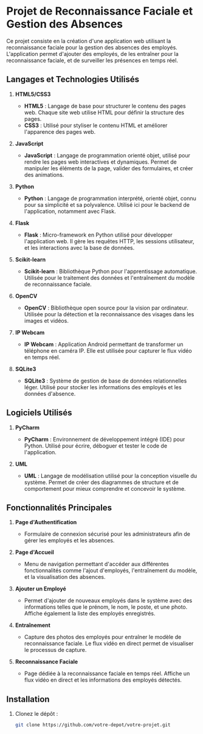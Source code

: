 # Projet de Reconnaissance Faciale et Gestion des Absences

Ce projet consiste en la création d'une application web utilisant la reconnaissance faciale pour la gestion des absences des employés. L'application permet d'ajouter des employés, de les entraîner pour la reconnaissance faciale, et de surveiller les présences en temps réel.

## Langages et Technologies Utilisés

1. **HTML5/CSS3**
   - **HTML5** : Langage de base pour structurer le contenu des pages web. Chaque site web utilise HTML pour définir la structure des pages.
   - **CSS3** : Utilisé pour styliser le contenu HTML et améliorer l'apparence des pages web.

2. **JavaScript**
   - **JavaScript** : Langage de programmation orienté objet, utilisé pour rendre les pages web interactives et dynamiques. Permet de manipuler les éléments de la page, valider des formulaires, et créer des animations.

3. **Python**
   - **Python** : Langage de programmation interprété, orienté objet, connu pour sa simplicité et sa polyvalence. Utilisé ici pour le backend de l'application, notamment avec Flask.

4. **Flask**
   - **Flask** : Micro-framework en Python utilisé pour développer l'application web. Il gère les requêtes HTTP, les sessions utilisateur, et les interactions avec la base de données.

5. **Scikit-learn**
   - **Scikit-learn** : Bibliothèque Python pour l'apprentissage automatique. Utilisée pour le traitement des données et l'entraînement du modèle de reconnaissance faciale.

6. **OpenCV**
   - **OpenCV** : Bibliothèque open source pour la vision par ordinateur. Utilisée pour la détection et la reconnaissance des visages dans les images et vidéos.

7. **IP Webcam**
   - **IP Webcam** : Application Android permettant de transformer un téléphone en caméra IP. Elle est utilisée pour capturer le flux vidéo en temps réel.

8. **SQLite3**
   - **SQLite3** : Système de gestion de base de données relationnelles léger. Utilisé pour stocker les informations des employés et les données d'absence.

## Logiciels Utilisés

1. **PyCharm**
   - **PyCharm** : Environnement de développement intégré (IDE) pour Python. Utilisé pour écrire, déboguer et tester le code de l'application.

2. **UML**
   - **UML** : Langage de modélisation utilisé pour la conception visuelle du système. Permet de créer des diagrammes de structure et de comportement pour mieux comprendre et concevoir le système.

## Fonctionnalités Principales

1. **Page d'Authentification**
   - Formulaire de connexion sécurisé pour les administrateurs afin de gérer les employés et les absences.

2. **Page d'Accueil**
   - Menu de navigation permettant d'accéder aux différentes fonctionnalités comme l'ajout d'employés, l'entraînement du modèle, et la visualisation des absences.

3. **Ajouter un Employé**
   - Permet d'ajouter de nouveaux employés dans le système avec des informations telles que le prénom, le nom, le poste, et une photo. Affiche également la liste des employés enregistrés.

4. **Entraînement**
   - Capture des photos des employés pour entraîner le modèle de reconnaissance faciale. Le flux vidéo en direct permet de visualiser le processus de capture.

5. **Reconnaissance Faciale**
   - Page dédiée à la reconnaissance faciale en temps réel. Affiche un flux vidéo en direct et les informations des employés détectés.

## Installation

1. Clonez le dépôt :
   ```bash
   git clone https://github.com/votre-depot/votre-projet.git
